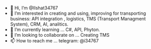 - 👋 Hi, I’m @Ilshat34767
- 👀 I’m interested in creating and using, improving for transporting business: API integration , logistics, TMS (Transport Managment System), CRM, AI, analitics.
- 🌱 I’m currently learning ... C#, API, Phyton.
- 💞️ I’m looking to collaborate on ... Creating TMS
- 📫 How to reach me ... telegram: @i34767

<!---
Ilshat34767/Ilshat34767 is a ✨ special ✨ repository because its `README.md` (this file) appears on your GitHub profile.
You can click the Preview link to take a look at your changes.
--->

